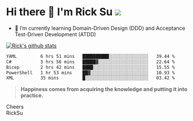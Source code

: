 # Hi there 👋 I'm Rick Su ![](https://komarev.com/ghpvc/?username=ricksu978)
<!--
**ricksu978/ricksu978** is a ✨ _special_ ✨ repository because its `README.md` (this file) appears on your GitHub profile.

Here are some ideas to get you started:

- 🔭 I’m currently working on ...
-->
- 🌱 I’m currently learning Domain-Driven Design (DDD) and Acceptance Test-Driven Development (ATDD)
<!--
- 👯 I’m looking to collaborate on ...
- 🤔 I’m looking for help with ...
- 💬 Ask me about ...
- 📫 How to reach me: ...
- 😄 Pronouns: ...
- ⚡ Fun fact: ...
-->
[![Rick's github stats](https://github-readme-stats.vercel.app/api?username=ricksu978&theme=dark)](https://github.com/ricksu978/ricksu978)

<!--START_SECTION:waka-->

```txt
YAML         6 hrs 51 mins   ██████████░░░░░░░░░░░░░░░   39.44 %
C#           3 hrs 56 mins   █████▓░░░░░░░░░░░░░░░░░░░   22.64 %
Bicep        2 hrs 42 mins   ████░░░░░░░░░░░░░░░░░░░░░   15.55 %
PowerShell   1 hr 53 mins    ██▓░░░░░░░░░░░░░░░░░░░░░░   10.93 %
XML          35 mins         █░░░░░░░░░░░░░░░░░░░░░░░░   03.42 %
```

<!--END_SECTION:waka-->

> **Happiness comes from acquiring the knowledge and putting it into practice.**

Cheers  
RickSu 
